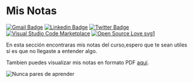 # Mis Notas
[![Gmail Badge](https://img.shields.io/badge/-eliaz.bobadilladev@gmail.com-c14438?style=flat&logo=Gmail&logoColor=white&link=mailto:eliaz.bobadilladev@gmail.com)](mailto:eliaz.bobadilladev@gmail.com) 
[![Linkedin Badge](https://img.shields.io/badge/-EliazBobadilla-0072b1?style=flat&logo=Linkedin&logoColor=white&link=https://www.linkedin.com/in/EliazNobadilla/)](https://www.linkedin.com/in/eliazbobadilla/) [![Twitter Badge](https://img.shields.io/badge/-@EliazBobadilla-00acee?style=flat&logo=twitter&logoColor=white&link=https://twitter.com/@EliazBobadilla/)](https://www.twitter.com/@EliazBobadilla/) [![Visual Studio Code Marketplace](https://img.shields.io/badge/Marketplace-VS-brightgreen)](https://marketplace.visualstudio.com/publishers/EliazBobadilla) [![Open Source Love svg1](https://badges.frapsoft.com/os/v1/open-source.svg?v=103)](https://opensource.org/)

En esta sección encontraras mis notas del curso,espero que te sean utiles si es que no llegaste a entender algo.

Tambien puedes visualizar mis notas en formato PDF [aquí](./Libro.pdf).

![Nunca pares de aprender](https://media-exp1.licdn.com/dms/image/C561BAQGPbpBagNdVzg/company-background_10000/0?e=2159024400&v=beta&t=ts0yG3Y61n2HOHfhLafGWfJTx2aspBS5a_KZkIJepuI)
